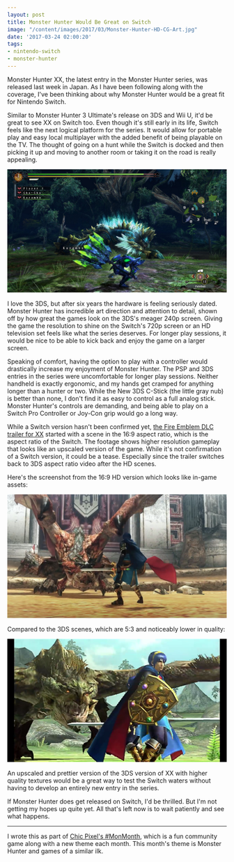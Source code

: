 ```yaml
---
layout: post
title: Monster Hunter Would Be Great on Switch
image: "/content/images/2017/03/Monster-Hunter-HD-CG-Art.jpg"
date: '2017-03-24 02:00:20'
tags:
- nintendo-switch
- monster-hunter
---
```


Monster Hunter XX, the latest entry in the Monster Hunter series, was released last week in Japan. As I have been following along with the coverage, I've been thinking about why Monster Hunter would be a great fit for Nintendo Switch.

Similar to Monster Hunter 3 Ultimate's release on 3DS and Wii U, it'd be great to see XX on Switch too. Even though it's still early in its life, Switch feels like the next logical platform for the series. It would allow for portable play and easy local multiplayer with the added benefit of being playable on the TV. The thought of going on a hunt while the Switch is docked and then picking it up and moving to another room or taking it on the road is really appealing. 

![Monster Hunter 3 Ultimate screenshot on Wii U](/content/images/2017/03/Monster-Hunter-3-U-HD.jpg)

I love the 3DS, but after six years the hardware is feeling seriously dated. Monster Hunter has incredible art direction and attention to detail, shown off by how great the games look on the 3DS's meager 240p screen. Giving the game the resolution to shine on the Switch's 720p screen or an HD television set feels like what the series deserves. For longer play sessions, it would be nice to be able to kick back and enjoy the game on a larger screen. 

Speaking of comfort, having the option to play with a controller would drastically increase my enjoyment of Monster Hunter. The PSP and 3DS entries in the series were uncomfortable for longer play sessions. Neither handheld is exactly ergonomic, and my hands get cramped for anything longer than a hunter or two. While the New 3DS C-Stick (the little gray nub) is better than none, I don't find it as easy to control as a full analog stick. Monster Hunter's controls are demanding, and being able to play on a Switch Pro Controller or Joy-Con grip would go a long way. 

While a Switch version hasn't been confirmed yet, [the Fire Emblem DLC trailer for XX](https://www.youtube.com/watch?v=_BmMaQ8GC8g) started with a scene in the 16:9 aspect ratio, which is the aspect ratio of the Switch. The footage shows higher resolution gameplay that looks like an upscaled version of the game. While it's not confirmation of a Switch version, it could be a tease. Especially since the trailer switches back to 3DS aspect ratio video after the HD scenes. 

Here's the screenshot from the 16:9 HD version which looks like in-game assets:

![Monster Hunter XX Fire Emblem HD screenshot](/content/images/2017/03/Monster-Hunter-XX-Fire-Emblem-Screenshot.png)

Compared to the 3DS scenes, which are 5:3 and noticeably lower in quality:

![Monster Hunter XX Fire Emblem 3DS screenshot](/content/images/2017/03/Monster-Hunter-XX-Fire-Emblem-Screenshot-3DS.png)

An upscaled and prettier version of the 3DS version of XX with higher quality textures would be a great way to test the Switch waters without having to develop an entirely new entry in the series.

If Monster Hunter does get released on Switch, I'd be thrilled. But I'm not getting my hopes up quite yet. All that's left now is to wait patiently and see what happens. 

---

I wrote this as part of [Chic Pixel's #MonMonth](http://chic-pixel.com/2017/03/march-2017-community-game-along-monster-hunter-likes/), which is a fun community game along with a new theme each month. This month's theme is Monster Hunter and games of a similar ilk.